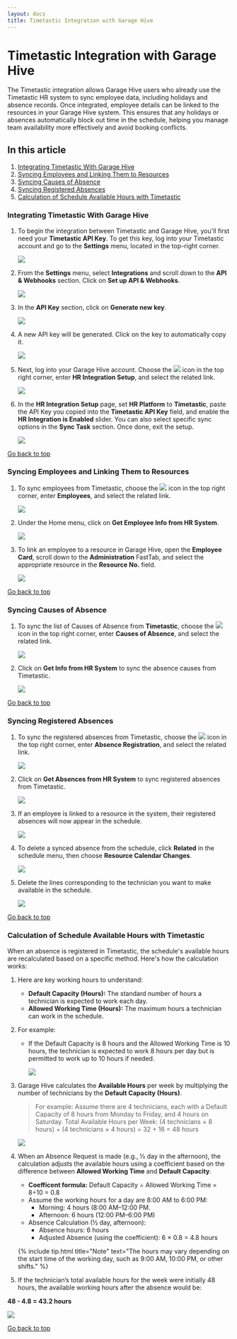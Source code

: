 ```yaml
---
layout: docs
title: Timetastic Integration with Garage Hive
---
```


<a name="top"></a>

# Timetastic Integration with Garage Hive
The Timetastic integration allows Garage Hive users who already use the Timetastic HR system to sync employee data, including holidays and absence records. Once integrated, employee details can be linked to the resources in your Garage Hive system. This ensures that any holidays or absences automatically block out time in the schedule, helping you manage team availability more effectively and avoid booking conflicts.

## In this article
1. [Integrating Timetastic With Garage Hive](#integrating-timetastic-with-garage-hive)
2. [Syncing Employees and Linking Them to Resources](#syncing-employees-and-linking-them-to-resources)
3. [Syncing Causes of Absence](#syncing-causes-of-absence)
4. [Syncing Registered Absences](#syncing-registered-absences)
5. [Calculation of Schedule Available Hours with Timetastic](#calculation-of-schedule-available-hours-with-timetastic)

### Integrating Timetastic With Garage Hive
1. To begin the integration between Timetastic and Garage Hive, you'll first need your **Timetastic API Key**. To get this key, log into your Timetastic account and go to the **Settings** menu, located in the top-right corner.

   ![](media/garagehive-timetastic-integration1.png)

2. From the **Settings** menu, select **Integrations** and scroll down to the **API & Webhooks** section. Click on **Set up API & Webhooks**.

   ![](media/garagehive-timetastic-integration2.png)

3. In the **API Key** section, click on **Generate new key**. 

   ![](media/garagehive-timetastic-integration3.png)

4. A new API key will be generated. Click on the key to automatically copy it.

   ![](media/garagehive-timetastic-integration6.png)

5. Next, log into your Garage Hive account. Choose the ![](media/search_icon.png) icon in the top right corner, enter **HR Integration Setup**, and select the related link.

   ![](media/garagehive-timetastic-integration4.png)

6. In the **HR Integration Setup** page, set **HR Platform** to **Timetastic**, paste the API Key you copied into the **Timetastic API Key** field, and enable the **HR Integration is Enabled** slider. You can also select specific sync options in the **Sync Task** section. Once done, exit the setup.

   ![](media/garagehive-timetastic-integration5.png)


[Go back to top](#top)

### Syncing Employees and Linking Them to Resources
1. To sync employees from Timetastic, choose the ![](media/search_icon.png) icon in the top right corner, enter **Employees**, and select the related link.

   ![](media/garagehive-timetastic-employee-data-sync1.png)

2. Under the Home menu, click on **Get Employee Info from HR System**.

   ![](media/garagehive-timetastic-employee-data-sync2.png)

3. To link an employee to a resource in Garage Hive, open the **Employee Card**, scroll down to the **Administration** FastTab, and select the appropriate resource in the **Resource No.** field.

   ![](media/garagehive-timetastic-employee-data-sync3.png)


[Go back to top](#top)

### Syncing Causes of Absence
1. To sync the list of Causes of Absence from **Timetastic**, choose the ![](media/search_icon.png) icon in the top right corner, enter **Causes of Absence**, and select the related link.

   ![](media/garagehive-timetastic-causes-of-absence1.png)

2. Click on **Get Info from HR System** to sync the absence causes from Timetastic.

   ![](media/garagehive-timetastic-causes-of-absence2.png)


[Go back to top](#top)

### Syncing Registered Absences
1. To sync the registered absences from Timetastic, choose the ![](media/search_icon.png) icon in the top right corner, enter **Absence Registration**, and select the related link.

   ![](media/garagehive-timetastic-absence-registration1.png)

2. Click on **Get Absences from HR System** to sync registered absences from Timetastic.

   ![](media/garagehive-timetastic-absence-registration2.png)

3. If an employee is linked to a resource in the system, their registered absences will now appear in the schedule.

   ![](media/garagehive-timetastic-absence-registration3.png)

4. To delete a synced absence from the schedule, click **Related** in the schedule menu, then choose **Resource Calendar Changes**.

   ![](media/garagehive-timetastic-absence-registration4.png)

5. Delete the lines corresponding to the technician you want to make available in the schedule.

   ![](media/garagehive-timetastic-absence-registration5.png)


[Go back to top](#top)

### Calculation of Schedule Available Hours with Timetastic
When an absence is registered in Timetastic, the schedule's available hours are recalculated based on a specific method. Here's how the calculation works:
1. Here are key working hours to understand:
   * **Default Capacity (Hours):** The standard number of hours a technician is expected to work each day.
   * **Allowed Working Time (Hours):** The maximum hours a technician can work in the schedule.
1. For example:
   * If the Default Capacity is 8 hours and the Allowed Working Time is 10 hours, the technician is expected to work 8 hours per day but is permitted to work up to 10 hours if needed.

      ![](media/garagehive-timetastic-available-hours1.png)

1. Garage Hive calculates the **Available Hours** per week by multiplying the number of technicians by the **Default Capacity (Hours)**.

   > For example:
   Assume there are 4 technicians, each with a Default Capacity of 8 hours from Monday to Friday, and 4 hours on Saturday.
   > Total Available Hours per Week:
   (4 technicians × 8 hours) + (4 technicians × 4 hours) = 32 + 16 = 48 hours

   ![](media/garagehive-timetastic-available-hours2.png)

1. When an Absence Request is made (e.g., ½ day in the afternoon), the calculation adjusts the available hours using a coefficient based on the difference between **Allowed Working Time** and **Default Capacity**.
   * **Coefficent formula:** Default Capacity ÷ Allowed Working Time = 8÷10 = 0.8
   * Assume the working hours for a day are 8:00 AM to 6:00 PM:
     - Morning: 4 hours (8:00 AM–12:00 PM.
     - Afternoon: 6 hours (12:00 PM–6:00 PM)
   * Absence Calculation (½ day, afternoon):
     - Absence hours: 6 hours
     - Adjusted Absence (using the coefficient): 6 × 0.8 = 4.8 hours

   {% include tip.html title="Note" text="The hours may vary depending on the start time of the working day, such as 9:00 AM, 10:00 PM, or other shifts." %}
1. If the technician’s total available hours for the week were initially 48 hours, the available working hours after the absence would be:

  **48 - 4.8 = 43.2 hours**

   ![](media/garagehive-timetastic-available-hours3.png)
   

[Go back to top](#top)
